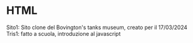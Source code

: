 # HTML
 
Sito1: Sito clone del Bovington's tanks museum, creato per il 17/03/2024
Tris1: fatto a scuola, introduzione al javascript
